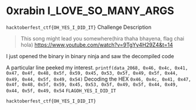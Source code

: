 # 0xrabin I_LOVE_SO_MANY_ARGS
```hacktoberfest_ctf{OH_YES_I_DID_IT}```
Challenge Description
>This song might lead you somewhere(hira thaha bhayena, flag chai hola) https://www.youtube.com/watch?v=9TgYy4H29Z4&t=14

I just opened the binary in binary ninja and saw the decompiled code

A particular line peeked my interest.
```printf(data_2068, 0x46, 0x4c, 0x41, 0x47, 0x4f, 0x48, 0x5f, 0x59, 0x45, 0x53, 0x5f, 0x49, 0x5f, 0x44, 0x49, 0x44, 0x5f, 0x49, 0x54)```
Decoding the HEX
`0x46, 0x4c, 0x41, 0x47, 0x4f, 0x48, 0x5f, 0x59, 0x45, 0x53, 0x5f, 0x49, 0x5f, 0x44, 0x49, 0x44, 0x5f, 0x49, 0x54`
`FLAGOH_YES_I_DID_IT`

```hacktoberfest_ctf{OH_YES_I_DID_IT}```
